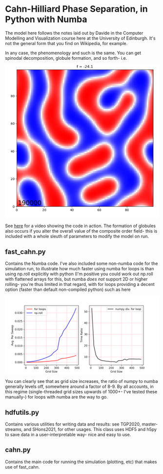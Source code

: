 # Cahn-Hilliard Phase Separation, in Python with Numba
The model here follows the notes laid out by Davide in the Computer Modelling and Visualization course
here at the University of Edinburgh. It's not the general form that you find on Wikipedia, for example.

In any case, the phenomenology and such is the same. You can get spinodal decomposition, globule formation, and so forth- i.e.

![alt text](https://github.com/callous4567/UoE-Projects/blob/master/SimAndVis/C3/bridges.PNG)

See [here](https://www.youtube.com/watch?v=ksZ-GeKRyag) for a video showing the code in action. The formation of globules also occurs if you alter the overall value of the composite order field- this is included with a whole sleuth of parameters to modify the model on run. 

## fast_cahn.py
Contains the Numba code. I've also included some non-numba code for the simulation run, to illustrate how much faster using numba for loops is than using np.roll explicitly with python (I'm positive you could work out np.roll with flattened arrays for this, but numba *does not* support 2D or higher rolling- you're thus limited in that regard, with for loops providing a decent option (faster than default non-compiled python) such as here 

![alt text](https://github.com/callous4567/UoE-Projects/blob/master/SimAndVis/C3/fast_test.png)

You can clearly see that as grid size increases, the ratio of numpy to numba generally levels off, somewhere around a factor of 8-9. By all accounts, in this regime (single-threaded grid sizes upwards of 1000+- I've tested these manually-) for loops with numba are the way to go. 

## hdfutils.py 
Contains various utilities for writing data and results: see TGP2020, master-streams, and SHons2021, for other usages.
This class uses HDF5 and h5py to save data in a user-interpretable way- nice and easy to use.

## cahn.py 
Contains the main code for running the simulation (plotting, etc) that makes use of fast_cahn.
 
